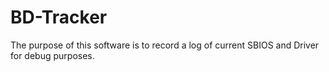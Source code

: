 # BD-Tracker
The purpose of this software is to record a log of current SBIOS and Driver for debug purposes.  
